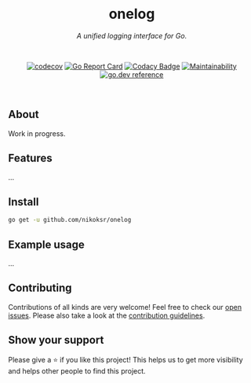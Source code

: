 <div align="center">

&nbsp;
<h1>onelog</h1>
<p><i>A unified logging interface for Go.</i></p>

&nbsp;

[![codecov](https://codecov.io/gh/nikoksr/onelog/branch/main/graph/badge.svg?token=9KTRRRWM5A)](https://codecov.io/gh/nikoksr/onelog)
[![Go Report Card](https://goreportcard.com/badge/github.com/nikoksr/onelog)](https://goreportcard.com/report/github.com/nikoksr/onelog)
[![Codacy Badge](https://app.codacy.com/project/badge/Grade/ff90807c42154df9b12a5f03d30a7160)](https://www.codacy.com/gh/nikoksr/onelog/dashboard?utm_source=github.com&amp;utm_medium=referral&amp;utm_content=nikoksr/onelog&amp;utm_campaign=Badge_Grade)
[![Maintainability](https://api.codeclimate.com/v1/badges/8d58f3077a2b6ee2ac57/maintainability)](https://codeclimate.com/github/nikoksr/onelog/maintainability)
[![go.dev reference](https://img.shields.io/badge/go.dev-reference-007d9c?logo=go&logoColor=white&style=flat)](https://pkg.go.dev/github.com/nikoksr/onelog)
</div>

&nbsp;
## About <a id="about"></a>

Work in progress.

## Features <a id="features"></a>

...

## Install <a id="install"></a>

```sh
go get -u github.com/nikoksr/onelog
```

## Example usage <a id="usage"></a>

...

## Contributing <a id="contributing"></a>

Contributions of all kinds are very welcome! Feel free to check
our [open issues](https://github.com/nikoksr/onelog/issues). Please also take a look at
the [contribution guidelines](https://github.com/nikoksr/onelog/blob/main/CONTRIBUTING.md).

## Show your support <a id="support"></a>

Please give a ⭐️ if you like this project! This helps us to get more visibility and helps other people to find this
project.
